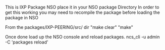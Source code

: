 This is IXP Package NSO place it in your NSO package Directory
In order to get this working you may need to recompile the package before loading the package in NSO

From the packages/IXP-PEERING/src/ dir
"make clear" 
"make"

Once done load up the NSO console and reload packages.
ncs_cli -u admin -C
'packages reload'
